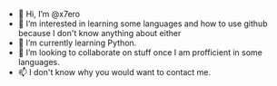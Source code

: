 - 👋 Hi, I’m @x7ero
- 👀 I’m interested in learning some languages and how to use github because I don't know anything about either
- 🌱 I’m currently learning Python.
- 💞️ I’m looking to collaborate on stuff once I am profficient in some languages.
- 📫 I don't know why you would want to contact me.

<!---
x7ero/x7ero is a ✨ special ✨ repository because its `README.md` (this file) appears on your GitHub profile.
You can click the Preview link to take a look at your changes.
--->
